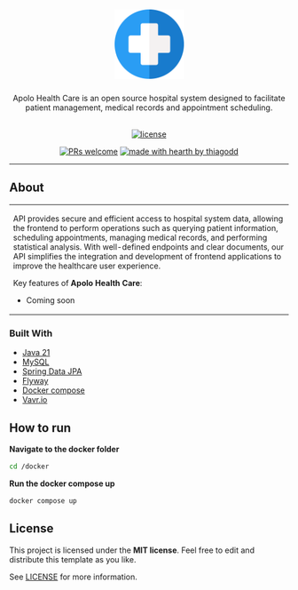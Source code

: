 <h1 align="center">
  <a href="https://github.com/Thiagodd/apolo-health-care">
    <img src="logo.png" alt="Logo" width="125" height="125">
  </a>
</h1>

<div align="center">
Apolo Health Care is an open source hospital system designed to facilitate patient management, medical records and appointment scheduling.


</div>



<div align="center">
<br />

[![license](https://img.shields.io/github/license/Thiagodd/apolo-health-care.svg?style=flat-square)](LICENSE)

[![PRs welcome](https://img.shields.io/badge/PRs-welcome-ff69b4.svg?style=flat-square)](https://github.com/Thiagodd/apolo-health-care/issues?q=is%3Aissue+is%3Aopen+label%3A%22help+wanted%22)
[![made with hearth by thiagodd](https://img.shields.io/badge/made%20with%20%E2%99%A5%20by-Thiagodd-ff1414.svg?style=flat-square)](https://github.com/dec0dOS)

</div>

---

## About

<table>
<tr>
<td>


API provides secure and efficient access to hospital system data, allowing the frontend to perform operations such as querying patient information, scheduling appointments, managing medical records, and performing statistical analysis. With well-defined endpoints and clear documents, our API simplifies the integration and development of frontend applications to improve the healthcare user experience.


Key features of **Apolo Health Care**:


- Coming soon
</td>
</tr>
</table>

### Built With

- [ Java 21 ](https://docs.oracle.com/en/java/javase/21/)
- [ MySQL ](https://www.mysql.com/)
- [ Spring Data JPA ](https://spring.io/projects/spring-data-jpa)
- [ Flyway ](https://flywaydb.org/)
- [ Docker compose ](https://docs.docker.com/compose/)
- [ Vavr.io ](https://github.com/vavr-io/vavr)

## How to run

**Navigate to the docker folder**
```bash
cd /docker
```

**Run the docker compose up**
```bash
docker compose up
```

## License

This project is licensed under the **MIT license**. Feel free to edit and distribute this template as you like.

See [LICENSE](LICENSE) for more information.

